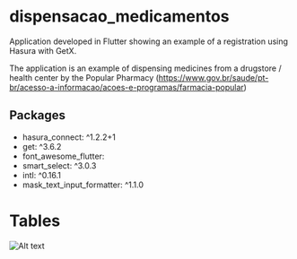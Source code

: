 # dispensacao_medicamentos
 
Application developed in Flutter showing an example of a registration using Hasura with GetX.

The application is an example of dispensing medicines from a drugstore / health center by the Popular Pharmacy (https://www.gov.br/saude/pt-br/acesso-a-informacao/acoes-e-programas/farmacia-popular)

## Packages
- hasura_connect: ^1.2.2+1
- get: ^3.6.2
- font_awesome_flutter:
- smart_select: ^3.0.3
- intl: ^0.16.1
- mask_text_input_formatter: ^1.1.0


# Tables
![Alt text](/assets/images/tables.pmg?raw=true "Table names and fields")